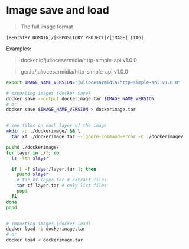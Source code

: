 # Image save and load

> The full image format

`[REGISTRY_DOMAIN]/[REPOSITORY_PROJECT]/[IMAGE]:[TAG]`

Examples:

> docker.io/juliocesarmidia/http-simple-api:v1.0.0

> gcr.io/juliocesarmidia/http-simple-api:v1.0.0

```bash
export IMAGE_NAME_VERSION="juliocesarmidia/http-simple-api:v1.0.0"

# exporting images (docker save)
docker save --output dockerimage.tar $IMAGE_NAME_VERSION
# or
docker save $IMAGE_NAME_VERSION > dockerimage.tar


# see files on each layer of the image
mkdir -p ./dockerimage/ && \
  tar xf ./dockerimage.tar --ignore-command-error -C ./dockerimage/

pushd ./dockerimage/
for layer in ./*; do
  ls -lth $layer

  if [ -f $layer/layer.tar ]; then
    pushd $layer
    # tar xf layer.tar # extract files
    tar tf layer.tar # only list files
    popd
  fi
done
popd


# importing images (docker load)
docker load -i dockerimage.tar
# or
docker load < dockerimage.tar
```
